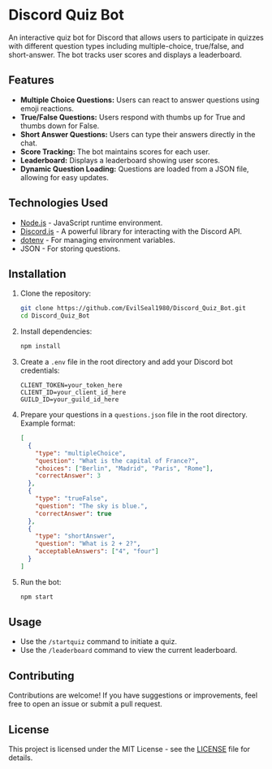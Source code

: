
# Discord Quiz Bot

An interactive quiz bot for Discord that allows users to participate in quizzes with different question types including multiple-choice, true/false, and short-answer. The bot tracks user scores and displays a leaderboard.

## Features

- **Multiple Choice Questions:** Users can react to answer questions using emoji reactions.
- **True/False Questions:** Users respond with thumbs up for True and thumbs down for False.
- **Short Answer Questions:** Users can type their answers directly in the chat.
- **Score Tracking:** The bot maintains scores for each user.
- **Leaderboard:** Displays a leaderboard showing user scores.
- **Dynamic Question Loading:** Questions are loaded from a JSON file, allowing for easy updates.

## Technologies Used

- [Node.js](https://nodejs.org/) - JavaScript runtime environment.
- [Discord.js](https://discord.js.org/) - A powerful library for interacting with the Discord API.
- [dotenv](https://www.npmjs.com/package/dotenv) - For managing environment variables.
- JSON - For storing questions.

## Installation

1. Clone the repository:
   ```bash
   git clone https://github.com/EvilSeal1980/Discord_Quiz_Bot.git
   cd Discord_Quiz_Bot
   ```

2. Install dependencies:
   ```bash
   npm install
   ```

3. Create a `.env` file in the root directory and add your Discord bot credentials:
   ```plaintext
   CLIENT_TOKEN=your_token_here
   CLIENT_ID=your_client_id_here
   GUILD_ID=your_guild_id_here
   ```

4. Prepare your questions in a `questions.json` file in the root directory. Example format:
   ```json
   [
     {
       "type": "multipleChoice",
       "question": "What is the capital of France?",
       "choices": ["Berlin", "Madrid", "Paris", "Rome"],
       "correctAnswer": 3
     },
     {
       "type": "trueFalse",
       "question": "The sky is blue.",
       "correctAnswer": true
     },
     {
       "type": "shortAnswer",
       "question": "What is 2 + 2?",
       "acceptableAnswers": ["4", "four"]
     }
   ]
   ```

5. Run the bot:
   ```bash
   npm start
   ```

## Usage

- Use the `/startquiz` command to initiate a quiz.
- Use the `/leaderboard` command to view the current leaderboard.

## Contributing

Contributions are welcome! If you have suggestions or improvements, feel free to open an issue or submit a pull request.

## License

This project is licensed under the MIT License - see the [LICENSE](LICENSE) file for details.
```
